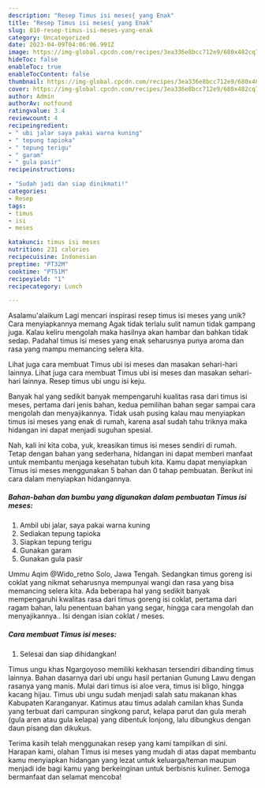 ```yaml
---
description: "Resep Timus isi meses{ yang Enak"
title: "Resep Timus isi meses{ yang Enak"
slug: 810-resep-timus-isi-meses-yang-enak
category: Uncategorized
date: 2023-04-09T04:06:06.991Z
image: https://img-global.cpcdn.com/recipes/3ea336e8bcc712e9/680x482cq70/timus-isi-meses-foto-resep-utama.jpg
hideToc: false
enableToc: true
enableTocContent: false
thumbnail: https://img-global.cpcdn.com/recipes/3ea336e8bcc712e9/680x482cq70/timus-isi-meses-foto-resep-utama.jpg
cover: https://img-global.cpcdn.com/recipes/3ea336e8bcc712e9/680x482cq70/timus-isi-meses-foto-resep-utama.jpg
author: Admin
authorAv: notfound
ratingvalue: 3.4
reviewcount: 4
recipeingredient:
- " ubi jalar saya pakai warna kuning"
- " tepung tapioka"
- " tepung terigu"
- " garam"
- " gula pasir"
recipeinstructions:

- "Sudah jadi dan siap dinikmati!"
categories:
- Resep
tags:
- timus
- isi
- meses

katakunci: timus isi meses 
nutrition: 231 calories
recipecuisine: Indonesian
preptime: "PT32M"
cooktime: "PT51M"
recipeyield: "1"
recipecategory: Lunch

---
```



Asalamu'alaikum Lagi mencari inspirasi resep timus isi meses yang unik? Cara menyiapkannya memang Agak tidak terlalu sulit namun tidak gampang juga. Kalau keliru mengolah maka hasilnya akan hambar dan bahkan tidak sedap. Padahal timus isi meses yang enak seharusnya punya aroma dan rasa yang mampu memancing selera kita.


Lihat juga cara membuat Timus ubi isi meses dan masakan sehari-hari lainnya. Lihat juga cara membuat Timus ubi isi meses dan masakan sehari-hari lainnya. Resep timus ubi ungu isi keju.

Banyak hal yang sedikit banyak mempengaruhi kualitas rasa dari timus isi meses, pertama dari jenis bahan, kedua pemilihan bahan segar sampai cara mengolah dan menyajikannya. Tidak usah pusing kalau mau menyiapkan timus isi meses yang enak di rumah, karena asal sudah tahu triknya maka hidangan ini dapat menjadi suguhan spesial.


Nah, kali ini kita coba, yuk, kreasikan timus isi meses sendiri di rumah. Tetap dengan bahan yang sederhana, hidangan ini dapat memberi manfaat untuk membantu menjaga kesehatan tubuh kita. Kamu dapat menyiapkan Timus isi meses menggunakan 5 bahan dan 0 tahap pembuatan. Berikut ini cara dalam menyiapkan hidangannya.

<!--inarticleads1-->

##### Bahan-bahan dan bumbu yang digunakan dalam pembuatan Timus isi meses:

1. Ambil  ubi jalar, saya pakai warna kuning
1. Sediakan  tepung tapioka
1. Siapkan  tepung terigu
1. Gunakan  garam
1. Gunakan  gula pasir


Ummu Aqim @Wido_retno Solo, Jawa Tengah. Sedangkan timus goreng isi coklat yang nikmat seharusnya mempunyai wangi dan rasa yang bisa memancing selera kita. Ada beberapa hal yang sedikit banyak mempengaruhi kwalitas rasa dari timus goreng isi coklat, pertama dari ragam bahan, lalu penentuan bahan yang segar, hingga cara mengolah dan menyajikannya.. Isi dengan isian coklat / meses. 

<!--inarticleads2-->

##### Cara membuat Timus isi meses:


1. Selesai dan siap dihidangkan!

Timus ungu khas Ngargoyoso memiliki kekhasan tersendiri dibanding timus lainnya. Bahan dasarnya dari ubi ungu hasil pertanian Gunung Lawu dengan rasanya yang manis. Mulai dari timus isi aloe vera, timus isi bligo, hingga kacang hijau. Timus ubi ungu sudah menjadi salah satu makanan khas Kabupaten Karanganyar. Katimus atau timus adalah camilan khas Sunda yang terbuat dari campuran singkong parut, kelapa parut dan gula merah (gula aren atau gula kelapa) yang dibentuk lonjong, lalu dibungkus dengan daun pisang dan dikukus. 

Terima kasih telah menggunakan resep yang kami tampilkan di sini. Harapan kami, olahan Timus isi meses yang mudah di atas dapat membantu kamu menyiapkan hidangan yang lezat untuk keluarga/teman maupun menjadi ide bagi kamu yang berkeinginan untuk berbisnis kuliner. Semoga bermanfaat dan selamat mencoba!
